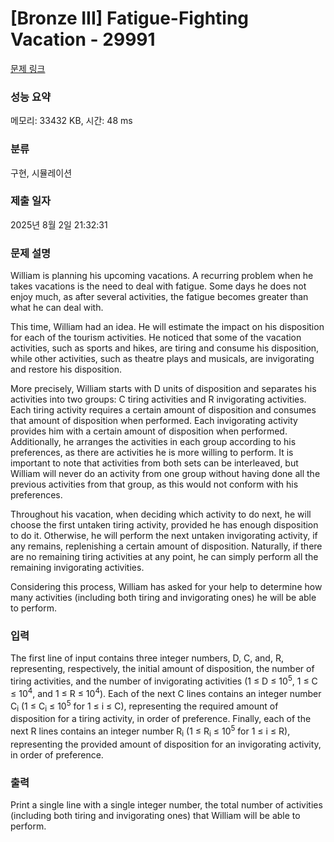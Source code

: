 # [Bronze III] Fatigue-Fighting Vacation - 29991 

[문제 링크](https://www.acmicpc.net/problem/29991) 

### 성능 요약

메모리: 33432 KB, 시간: 48 ms

### 분류

구현, 시뮬레이션

### 제출 일자

2025년 8월 2일 21:32:31

### 문제 설명

<p>William is planning his upcoming vacations. A recurring problem when he takes vacations is the need to deal with fatigue. Some days he does not enjoy much, as after several activities, the fatigue becomes greater than what he can deal with.</p>

<p>This time, William had an idea. He will estimate the impact on his disposition for each of the tourism activities. He noticed that some of the vacation activities, such as sports and hikes, are tiring and consume his disposition, while other activities, such as theatre plays and musicals, are invigorating and restore his disposition.</p>

<p>More precisely, William starts with D units of disposition and separates his activities into two groups: C tiring activities and R invigorating activities. Each tiring activity requires a certain amount of disposition and consumes that amount of disposition when performed. Each invigorating activity provides him with a certain amount of disposition when performed. Additionally, he arranges the activities in each group according to his preferences, as there are activities he is more willing to perform. It is important to note that activities from both sets can be interleaved, but William will never do an activity from one group without having done all the previous activities from that group, as this would not conform with his preferences.</p>

<p>Throughout his vacation, when deciding which activity to do next, he will choose the first untaken tiring activity, provided he has enough disposition to do it. Otherwise, he will perform the next untaken invigorating activity, if any remains, replenishing a certain amount of disposition. Naturally, if there are no remaining tiring activities at any point, he can simply perform all the remaining invigorating activities.</p>

<p>Considering this process, William has asked for your help to determine how many activities (including both tiring and invigorating ones) he will be able to perform.</p>

### 입력 

 <p>The first line of input contains three integer numbers, D, C, and, R, representing, respectively, the initial amount of disposition, the number of tiring activities, and the number of invigorating activities (1 ≤ D ≤ 10<sup>5</sup>, 1 ≤ C ≤ 10<sup>4</sup>, and 1 ≤ R ≤ 10<sup>4</sup>). Each of the next C lines contains an integer number C<sub>i</sub> (1 ≤ C<sub>i</sub> ≤ 10<sup>5</sup> for 1 ≤ i ≤ C), representing the required amount of disposition for a tiring activity, in order of preference. Finally, each of the next R lines contains an integer number R<sub>i</sub> (1 ≤ R<sub>i</sub> ≤ 10<sup>5</sup> for 1 ≤ i ≤ R), representing the provided amount of disposition for an invigorating activity, in order of preference.</p>

### 출력 

 <p>Print a single line with a single integer number, the total number of activities (including both tiring and invigorating ones) that William will be able to perform.</p>

